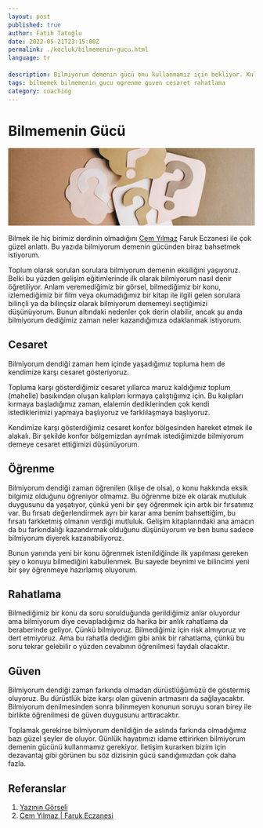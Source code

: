 ```yaml
---
layout: post
published: true
author: Fatih Tatoğlu
date: 2022-05-21T23:15:00Z
permalink: ./kocluk/bilmemenin-gucu.html
language: tr

description: Bilmiyorum demenin gücü onu kullanmamız için bekliyor. Kullanılırsa çok güzel şeyler olacak.
tags: bilmemek bilmemenin_gucu ogrenme guven cesaret rahatlama 
category: coaching
---
```


# Bilmemenin Gücü

![Bilmemenin Gücü](../../image/soru_isareti.jpg)

Bilmek ile hiç birimiz derdinin olmadığını [Cem Yılmaz](https://twitter.com/CMYLMZ "Cem Yılmaz (@CMYLMZ) / Twitter") Faruk Eczanesi ile çok güzel anlattı. Bu yazıda bilmiyorum demenin gücünden biraz bahsetmek istiyorum.

Toplum olarak sorulan sorulara bilmiyorum demenin eksiliğini yaşıyoruz. Belki bu yüzden gelişim eğitimlerinde ilk olarak bilmiyorum nasıl denir öğretiliyor. Anlam veremediğimiz bir görsel, bilmediğimiz bir konu, izlemediğimiz bir film veya okumadığımız bir kitap ile ilgili gelen sorulara bilinçli ya da bilinçsiz olarak bilmiyorum dememeyi seçtiğimizi düşünüyorum. Bunun altındaki nedenler çok derin olabilir, ancak şu anda bilmiyorum dediğimiz zaman neler kazandığımıza odaklanmak istiyorum.

## Cesaret

Bilmiyorum dendiği zaman hem içinde yaşadığımız topluma hem de kendimize karşı cesaret gösteriyoruz.

Topluma karşı gösterdiğimiz cesaret yıllarca maruz kaldığımız toplum (mahelle) basıkından oluşan kalıpları kırmaya çalıştığımız için. Bu kalıpları kırmaya başladığımız zaman, elalemin dediklerinden çok kendi istediklerimizi yapmaya başlıyoruz ve farklılaşmaya başlıyoruz.

Kendimize karşı gösterdiğimiz cesaret konfor bölgesinden hareket etmek ile alakalı. Bir şekilde konfor bölgemizdan ayrılmak istediğimizde bilmiyorum demeye cesaret ettiğimizi düşünüyorum.

## Öğrenme

Bilmiyorum dendiği zaman öğrenilen (klişe de olsa), o konu hakkında eksik bilgimiz olduğunu öğreniyor olmamız. Bu öğrenme bize ek olarak mutluluk duygusunu da yaşatıyor, çünkü yeni bir şey öğrenmek için artık bir fırsatımız var. Bu fırsatı değerlendirmek ayrı bir karar ama benim bahsettiğim, bu fırsatı farkketmiş olmanın verdiği mutluluk. Gelişim kitaplarındaki ana amacın da bu farkındalığı kazandırmak olduğunu düşünüyorum ve ben bunu sadece bilmiyorum diyerek kazanabiliyoruz.

Bunun yanında yeni bir konu öğrenmek istenildiğinde ilk yapılması gereken şey o konuyu bilmediğini kabullenmek. Bu sayede beynimi ve bilincimi yeni bir şey öğrenmeye hazırlamış oluyorum.

## Rahatlama

Bilmediğimiz bir konu da soru sorulduğunda gerildiğimiz anlar oluyordur ama bilmiyorum diye cevapladığımız da harika bir anlık rahatlama da beraberinde geliyor. Çünkü bilmiyoruz. Bilmediğimiz için risk almıyoruz ve dert etmiyoruz. Ama bu rahatla dediğim gibi anlık bir rahatlama, çünkü bu soru tekrar gelebilir o yüzden cevabının öğrenilmesi faydalı olacaktır.

## Güven

Bilmiyorum dendiği zaman farkında olmadan dürüstlüğümüzü de göstermiş oluyoruz. Bu dürüstlük bize karşı olan güvenin artmasını da sağlayacaktır. Bilmiyorum denilmesinden sonra bilinmeyen konunun soruyu soran birey ile birlikte öğrenilmesi de güven duygusunu arttıracaktır.

Toplamak gerekirse bilmiyorum denildiğin de aslında farkında olmadığımız bazı güzel şeyler de oluyor. Günlük hayatımızı idame ettirirken bilmiyorum demenin gücünü kullanmamız gerekiyor. İletişim kurarken bizim için dezavantaj gibi görünen bu söz dizisinin gücü sandığımızdan çok daha fazla.

## Referanslar

1. [Yazının Görseli](https://www.pexels.com/tr-tr/fotograf/beyaz-ve-kahverengi-harf-b-duvar-dekoru-5428829/ "Olya Kobruseva")
2. [Cem Yılmaz | Faruk Eczanesi](https://www.youtube.com/watch?v=Ef53-pi66QY)
